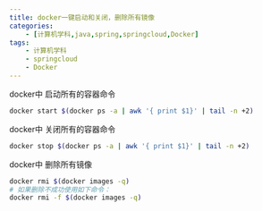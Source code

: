 ```yaml
---
title: docker一键启动和关闭，删除所有镜像
categories:
    - [计算机学科,java,spring,springcloud,Docker]
tags:
    - 计算机学科
    - springcloud
    - Docker
---
```


docker中 启动所有的容器命令
```bash
docker start $(docker ps -a | awk '{ print $1}' | tail -n +2)
```
docker中    关闭所有的容器命令
```bash
docker stop $(docker ps -a | awk '{ print $1}' | tail -n +2)
```
docker中 删除所有镜像
```bash
docker rmi $(docker images -q)
# 如果删除不成功使用如下命令：
docker rmi -f $(docker images -q)
```